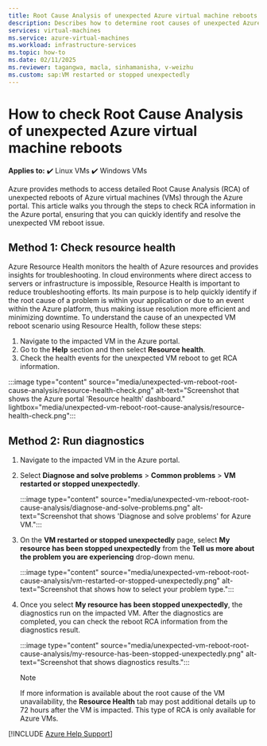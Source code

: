 ```yaml
---
title: Root Cause Analysis of unexpected Azure virtual machine reboots
description: Describes how to determine root causes of unexpected Azure virtual machine reboots.
services: virtual-machines
ms.service: azure-virtual-machines
ms.workload: infrastructure-services
ms.topic: how-to
ms.date: 02/11/2025
ms.reviewer: tagangwa, macla, sinhamanisha, v-weizhu
ms.custom: sap:VM restarted or stopped unexpectedly
---
```

# How to check Root Cause Analysis of unexpected Azure virtual machine reboots

**Applies to:** :heavy_check_mark: Linux VMs :heavy_check_mark: Windows VMs

Azure provides methods to access detailed Root Cause Analysis (RCA) of unexpected reboots of Azure virtual machines (VMs) through the Azure portal. This article walks you through the steps to check RCA information in the Azure portal, ensuring that you can quickly identify and resolve the unexpected VM reboot issue.

## Method 1: Check resource health

Azure Resource Health monitors the health of Azure resources and provides insights for troubleshooting. In cloud environments where direct access to servers or infrastructure is impossible, Resource Health is important to reduce troubleshooting efforts. Its main purpose is to help quickly identify if the root cause of a problem is within your application or due to an event within the Azure platform, thus making issue resolution more efficient and minimizing downtime. To understand the cause of an unexpected VM reboot scenario using Resource Health, follow these steps:

1. Navigate to the impacted VM in the Azure portal.
2. Go to the **Help** section and then select **Resource health**.
3. Check the health events for the unexpected VM reboot to get RCA information.

:::image type="content" source="media/unexpected-vm-reboot-root-cause-analysis/resource-health-check.png" alt-text="Screenshot that shows the Azure portal 'Resource health' dashboard." lightbox="media/unexpected-vm-reboot-root-cause-analysis/resource-health-check.png":::

## Method 2: Run diagnostics

1. Navigate to the impacted VM in the Azure portal.
2. Select **Diagnose and solve problems** > **Common problems** > **VM restarted or stopped unexpectedly**.

      :::image type="content" source="media/unexpected-vm-reboot-root-cause-analysis/diagnose-and-solve-problems.png" alt-text="Screenshot that shows 'Diagnose and solve problems' for Azure VM.":::

3. On the **VM restarted or stopped unexpectedly** page, select **My resource has been stopped unexpectedly** from the **Tell us more about the problem you are experiencing** drop-down menu.

      :::image type="content" source="media/unexpected-vm-reboot-root-cause-analysis/vm-restarted-or-stopped-unexpectedly.png" alt-text="Screenshot that shows how to select your problem type.":::


4. Once you select **My resource has been stopped unexpectedly**, the diagnostics run on the impacted VM. After the diagnostics are completed, you can check the reboot RCA information from the diagnostics result.

      :::image type="content" source="media/unexpected-vm-reboot-root-cause-analysis/my-resource-has-been-stopped-unexpectedly.png" alt-text="Screenshot that shows diagnostics results."::: 

   > [!Note]
   > If more information is available about the root cause of the VM unavailability, the **Resource Health** tab may post additional details up to 72 hours after the VM is impacted. This type of RCA is only available for Azure VMs.

[!INCLUDE [Azure Help Support](../../../includes/azure-help-support.md)]
